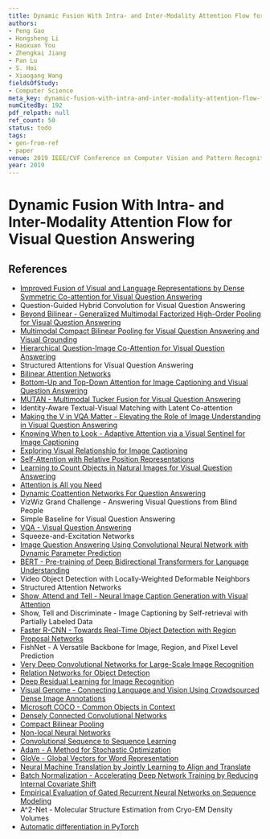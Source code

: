 ```yaml
---
title: Dynamic Fusion With Intra- and Inter-Modality Attention Flow for Visual Question Answering
authors:
- Peng Gao
- Hongsheng Li
- Haoxuan You
- Zhengkai Jiang
- Pan Lu
- S. Hoi
- Xiaogang Wang
fieldsOfStudy:
- Computer Science
meta_key: dynamic-fusion-with-intra-and-inter-modality-attention-flow-for-visual-question-answering
numCitedBy: 192
pdf_relpath: null
ref_count: 50
status: todo
tags:
- gen-from-ref
- paper
venue: 2019 IEEE/CVF Conference on Computer Vision and Pattern Recognition (CVPR)
year: 2019
---
```


# Dynamic Fusion With Intra- and Inter-Modality Attention Flow for Visual Question Answering

## References

- [Improved Fusion of Visual and Language Representations by Dense Symmetric Co-attention for Visual Question Answering](./improved-fusion-of-visual-and-language-representations-by-dense-symmetric-co-attention-for-visual-question-answering.md)
- Question-Guided Hybrid Convolution for Visual Question Answering
- [Beyond Bilinear - Generalized Multimodal Factorized High-Order Pooling for Visual Question Answering](./beyond-bilinear-generalized-multimodal-factorized-high-order-pooling-for-visual-question-answering.md)
- [Multimodal Compact Bilinear Pooling for Visual Question Answering and Visual Grounding](./multimodal-compact-bilinear-pooling-for-visual-question-answering-and-visual-grounding.md)
- [Hierarchical Question-Image Co-Attention for Visual Question Answering](./hierarchical-question-image-co-attention-for-visual-question-answering.md)
- Structured Attentions for Visual Question Answering
- [Bilinear Attention Networks](./bilinear-attention-networks.md)
- [Bottom-Up and Top-Down Attention for Image Captioning and Visual Question Answering](./bottom-up-and-top-down-attention-for-image-captioning-and-visual-question-answering.md)
- [MUTAN - Multimodal Tucker Fusion for Visual Question Answering](./mutan-multimodal-tucker-fusion-for-visual-question-answering.md)
- Identity-Aware Textual-Visual Matching with Latent Co-attention
- [Making the V in VQA Matter - Elevating the Role of Image Understanding in Visual Question Answering](./making-the-v-in-vqa-matter-elevating-the-role-of-image-understanding-in-visual-question-answering.md)
- [Knowing When to Look - Adaptive Attention via a Visual Sentinel for Image Captioning](./knowing-when-to-look-adaptive-attention-via-a-visual-sentinel-for-image-captioning.md)
- [Exploring Visual Relationship for Image Captioning](./exploring-visual-relationship-for-image-captioning.md)
- [Self-Attention with Relative Position Representations](./self-attention-with-relative-position-representations.md)
- [Learning to Count Objects in Natural Images for Visual Question Answering](./learning-to-count-objects-in-natural-images-for-visual-question-answering.md)
- [Attention is All you Need](./attention-is-all-you-need.md)
- [Dynamic Coattention Networks For Question Answering](./dynamic-coattention-networks-for-question-answering.md)
- VizWiz Grand Challenge - Answering Visual Questions from Blind People
- Simple Baseline for Visual Question Answering
- [VQA - Visual Question Answering](./vqa-visual-question-answering.md)
- Squeeze-and-Excitation Networks
- [Image Question Answering Using Convolutional Neural Network with Dynamic Parameter Prediction](./image-question-answering-using-convolutional-neural-network-with-dynamic-parameter-prediction.md)
- [BERT - Pre-training of Deep Bidirectional Transformers for Language Understanding](./bert-pre-training-of-deep-bidirectional-transformers-for-language-understanding.md)
- Video Object Detection with Locally-Weighted Deformable Neighbors
- Structured Attention Networks
- [Show, Attend and Tell - Neural Image Caption Generation with Visual Attention](./show-attend-and-tell-neural-image-caption-generation-with-visual-attention.md)
- Show, Tell and Discriminate - Image Captioning by Self-retrieval with Partially Labeled Data
- [Faster R-CNN - Towards Real-Time Object Detection with Region Proposal Networks](./faster-r-cnn-towards-real-time-object-detection-with-region-proposal-networks.md)
- FishNet - A Versatile Backbone for Image, Region, and Pixel Level Prediction
- [Very Deep Convolutional Networks for Large-Scale Image Recognition](./very-deep-convolutional-networks-for-large-scale-image-recognition.md)
- [Relation Networks for Object Detection](./relation-networks-for-object-detection.md)
- [Deep Residual Learning for Image Recognition](./deep-residual-learning-for-image-recognition.md)
- [Visual Genome - Connecting Language and Vision Using Crowdsourced Dense Image Annotations](./visual-genome-connecting-language-and-vision-using-crowdsourced-dense-image-annotations.md)
- [Microsoft COCO - Common Objects in Context](./microsoft-coco-common-objects-in-context.md)
- [Densely Connected Convolutional Networks](./densely-connected-convolutional-networks.md)
- [Compact Bilinear Pooling](./compact-bilinear-pooling.md)
- [Non-local Neural Networks](./non-local-neural-networks.md)
- [Convolutional Sequence to Sequence Learning](./convolutional-sequence-to-sequence-learning.md)
- [Adam - A Method for Stochastic Optimization](./adam-a-method-for-stochastic-optimization.md)
- [GloVe - Global Vectors for Word Representation](./glove-global-vectors-for-word-representation.md)
- [Neural Machine Translation by Jointly Learning to Align and Translate](./neural-machine-translation-by-jointly-learning-to-align-and-translate.md)
- [Batch Normalization - Accelerating Deep Network Training by Reducing Internal Covariate Shift](./batch-normalization-accelerating-deep-network-training-by-reducing-internal-covariate-shift.md)
- [Empirical Evaluation of Gated Recurrent Neural Networks on Sequence Modeling](./empirical-evaluation-of-gated-recurrent-neural-networks-on-sequence-modeling.md)
- A^2-Net - Molecular Structure Estimation from Cryo-EM Density Volumes
- [Automatic differentiation in PyTorch](./automatic-differentiation-in-pytorch.md)
